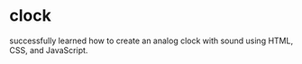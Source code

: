 # clock
successfully learned how to create an analog clock with sound using HTML, CSS, and JavaScript.
